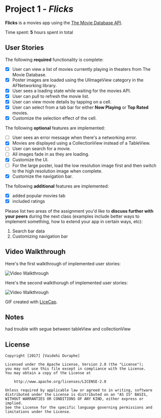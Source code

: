 # Project 1 - *Flicks*

**Flicks** is a movies app using the [The Movie Database API](http://docs.themoviedb.apiary.io/#).

Time spent: **5** hours spent in total

## User Stories

The following **required** functionality is complete:

- [X] User can view a list of movies currently playing in theaters from The Movie Database.
- [X] Poster images are loaded using the UIImageView category in the AFNetworking library.
- [X] User sees a loading state while waiting for the movies API.
- [X] User can pull to refresh the movie list.
- [X] User can view movie details by tapping on a cell.
- [X] User can select from a tab bar for either **Now Playing** or **Top Rated** movies.
- [X] Customize the selection effect of the cell.

The following **optional** features are implemented:

- [ ] User sees an error message when there's a networking error.
- [X] Movies are displayed using a CollectionView instead of a TableView.
- [ ] User can search for a movie.
- [ ] All images fade in as they are loading.
- [X] Customize the UI.
- [ ] For the large poster, load the low resolution image first and then switch to the high resolution image when complete.
- [X] Customize the navigation bar.

The following **additional** features are implemented:

- [x] added popular movies tab
- [x] included ratings

Please list two areas of the assignment you'd like to **discuss further with your peers** during the next class (examples include better ways to implement something, how to extend your app in certain ways, etc):

1. Search bar data
2. Customizing navigation bar

## Video Walkthrough 

Here's the first walkthrough of implemented user stories:

<img src='http://imgur.com/Rpu6dj3.gif' title='Video Walkthrough' width='' alt='Video Walkthrough' />

Here's the second walkthorugh of implemented user stories:

<img src='http://imgur.com/xmJEN3R.gif' title = 'Video Walkthrough 2' width='' alt='Video Walkthrough' />

GIF created with [LiceCap](http://www.cockos.com/licecap/).

## Notes

had trouble with segue between tableView and collectionView

## License

    Copyright [2017] [Vaidehi Duraphe]

    Licensed under the Apache License, Version 2.0 (the "License");
    you may not use this file except in compliance with the License.
    You may obtain a copy of the License at

        http://www.apache.org/licenses/LICENSE-2.0

    Unless required by applicable law or agreed to in writing, software
    distributed under the License is distributed on an "AS IS" BASIS,
    WITHOUT WARRANTIES OR CONDITIONS OF ANY KIND, either express or implied.
    See the License for the specific language governing permissions and
    limitations under the License.
